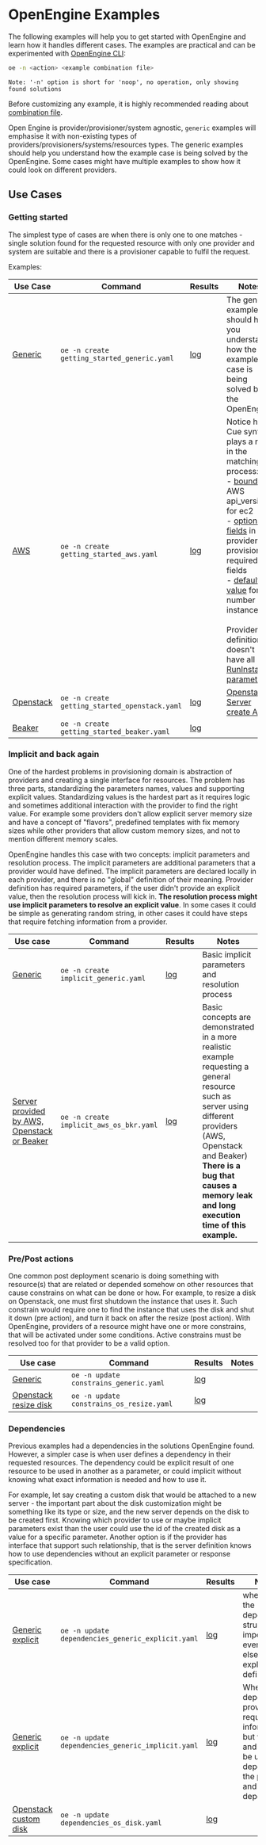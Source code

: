 # OpenEngine Examples

The following examples will help you to get started with OpenEngine and learn how it handles different
cases. The examples are practical and can be experimented with [OpenEngine CLI](../cli/oe/README.md):

```bash
oe -n <action> <example combination file>
```

    Note: '-n' option is short for 'noop', no operation, only showing found solutions

Before customizing any example, it is highly recommended reading about [combination file](../cli/oe/README.md#combination-file).

Open Engine is provider/provisioner/system agnostic, `generic` examples will emphasise it with non-existing types of
providers/provisioners/systems/resources types. The generic examples should help you understand how the example
case is being solved by the OpenEngine. Some cases might have multiple examples to show how it could look on different
providers.


## Use Cases
### Getting started

The simplest type of cases are when there is only one to one matches - single solution found for the requested resource
with only one provider and system are suitable and there is a provisioner capable to fulfil the request.

Examples:

| Use Case                                    | Command                                       | Results                                      | Notes                                                                                                                                                                                                                                                                                                                                                                                                                                                  |
| ------------------------------------------- | --------------------------------------------- | -------------------------------------------- | ------------------------------------------------------------------------------------------------------------------------------------------------------------------------------------------------------------------------------------------------------------------------------------------------------------------------------------------------------------------------------------------------------------------------------------------------------ |
| [Generic](getting_started_generic.yaml)     | `oe -n create getting_started_generic.yaml`   | [log](results/getting_started_generic.log)   | The generic examples should help you understand how the example case is being solved by the OpenEngine                                                                                                                                                                                                                                                                                                                                                 |
| [AWS](getting_started_aws.yaml)             | `oe -n create getting_started_aws.yaml`       | [log](results/getting_started_aws.log)       | Notice how Cue syntax plays a role in the matching process: <br> - [bounds](cue_bounds) of AWS api_version for ec2  <br> - [optional fields](cue_optional) in the provider Vs. provisioner required fields  <br> - [default value](cue_default) for number of instances <br><br> Provider definition doesn't have all [RunInstance parameters](https://docs.aws.amazon.com/AWSEC2/latest/APIReference/API_RunInstances.html#API_RunInstances_Examples) |
| [Openstack](getting_started_openstack.yaml) | `oe -n create getting_started_openstack.yaml` | [log](results/getting_started_openstack.log) | [Openstack Server create API](https://docs.openstack.org/api-ref/compute/?expanded=create-server-detail,get-availability-zone-information-detail,list-flavors-with-details-detail,show-flavor-details-detail,list-keypairs-detail,create-flavor-detail,list-flavors-detail,show-keypair-details-detail#create-server)                                                                                                                                  |
| [Beaker](getting_started_beaker.yaml)       | `oe -n create getting_started_beaker.yaml`    | [log](results/getting_started_beaker.log)    |                                                                                                                                                                                                                                                                                                                                                                                                                                                        |

### Implicit and back again

One of the hardest problems in provisioning domain is abstraction of providers and creating a single interface for
resources. The problem has three parts, standardizing the parameters names, values and supporting explicit values.
Standardizing values is the hardest part as it requires logic and sometimes additional interaction with the provider to
find the right value. For example some providers don't allow explicit server memory size and have a concept of "flavors",
predefined templates with fix memory sizes while other providers that allow custom memory sizes, and not to mention
different memory scales.

OpenEngine handles this case with two concepts: implicit parameters and resolution process. The implicit parameters are
additional parameters that a provider would have defined. The implicit parameters are declared locally in each provider,
and there is no "global" definition of their meaning. Provider definition has required parameters, if the user didn't
provide an explicit value, then the resolution process will kick in. **The resolution process might use implicit parameters
to resolve an explicit value**. In some cases it could be simple as generating random string, in other cases it could
have steps that require fetching information from a provider.

| Use case                                                                | Command                                 | Results                                | Notes                                                                                                                                                                                                                                                    |
| ----------------------------------------------------------------------- | --------------------------------------- | -------------------------------------- | -------------------------------------------------------------------------------------------------------------------------------------------------------------------------------------------------------------------------------------------------------- |
| [Generic](implicit_generic.yaml)                                        | `oe -n create implicit_generic.yaml`    | [log](results/implicit_generic.log)    | Basic implicit parameters and resolution process                                                                                                                                                                                                         |
| [Server provided by AWS, Openstack or Beaker](implicit_aws_os_bkr.yaml) | `oe -n create implicit_aws_os_bkr.yaml` | [log](results/implicit_aws_os_bkr.log) | Basic concepts are demonstrated in a more realistic example requesting a general resource such as server using different providers (AWS, Openstack and Beaker)</br>**There is a bug that causes a memory leak and long execution time of this example.** |

### Pre/Post actions

One common post deployment scenario is doing something with resource(s) that are related or depended somehow on other
resources that cause constrains on what can be done or how. For example, to resize a disk on Openstack, one must first
shutdown the instance that uses it. Such constrain would require one to find the instance that uses the disk and shut it
down (pre action), and turn it back on after the resize (post action). With OpenEngine, providers of a resource might
have one or more constrains, that will be activated under some conditions. Active constrains must be resolved too for
that provider to be a valid option.

| Use case                                           | Command                                  | Results                                 | Notes |
| -------------------------------------------------- | ---------------------------------------- | --------------------------------------- | ----- |
| [Generic](constrains_generic.yaml)                 | `oe -n update constrains_generic.yaml`   | [log](results/constrains_generic.log)   |       |
| [Openstack resize disk](constrains_os_resize.yaml) | `oe -n update constrains_os_resize.yaml` | [log](results/constrains_os_resize.log) |       |

### Dependencies

Previous examples had a dependencies in the solutions OpenEngine found. However, a simpler case is when user defines
a dependency in their requested resources. The dependency could be explicit result of one resource to be used in another
as a parameter, or could implicit without knowing what exact information is needed and how to use it.

For example, let say creating a custom disk that would be attached to a new server - the important part about the disk
customization might be something like its type or size, and the new server depends on the disk to be created first.
Knowing which provider to use or maybe implicit parameters exist than the user could use the id of the created disk as a
value for a specific parameter. Another option is if the provider has interface that support such relationship, that is
the server definition knows how to use dependencies without an explicit parameter or response specification.

| Use case                                                         | Command                                           | Results                                          | Notes                                                                                                            |
| ---------------------------------------------------------------- | ------------------------------------------------- | ------------------------------------------------ | ---------------------------------------------------------------------------------------------------------------- |
| [Generic explicit](dependencies_generic_explicit.yaml)           | `oe -n update dependencies_generic_explicit.yaml` | [log](results/dependencies_generic_explicit.log) | when only the dependency structure is important, everything else is explicitly defined                           |
| [Generic explicit](dependencies_generic_implicit.yaml)           | `oe -n update dependencies_generic_implicit.yaml` | [log](results/dependencies_generic_implicit.log) | When dependency provides required information but what and how it be used depends on the provider and dependency |
| [Openstack custom disk](dependencies_os_disk.yaml)               | `oe -n update dependencies_os_disk.yaml`          | [log](results/dependencies_os_disk.log)          |                                                                                                                  |

[cue_bounds]: https://cuelang.org/docs/references/spec/#bounds
[cue_optional]: https://cuelang.org/docs/references/spec/#structs
[cue_default]: https://cuelang.org/docs/references/spec/#default-values